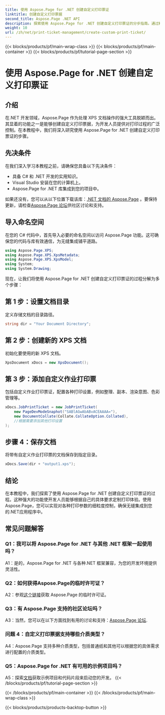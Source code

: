 ```yaml
---
title: 使用 Aspose.Page for .NET 创建自定义打印票证
linktitle: 创建自定义打印票据
second_title: Aspose.Page .NET API
description: 探索使用 Aspose.Page for .NET 创建自定义打印票证的分步指南。通过精细控制定制您的打印体验。
weight: 10
url: /zh/net/print-ticket-management/create-custom-print-ticket/
---
```


{{< blocks/products/pf/main-wrap-class >}}
{{< blocks/products/pf/main-container >}}
{{< blocks/products/pf/tutorial-page-section >}}

# 使用 Aspose.Page for .NET 创建自定义打印票证

## 介绍

在.NET 开发领域，Aspose.Page 作为处理 XPS 文档操作的强大工具脱颖而出。其显着的功能之一是能够创建自定义打印票据，为开发人员提供对打印过程的广泛控制。在本教程中，我们将深入研究使用 Aspose.Page for .NET 创建自定义打印票证的步骤。

## 先决条件

在我们深入学习本教程之前，请确保您具备以下先决条件：

- 具备 C# 和 .NET 开发的实用知识。
- Visual Studio 安装在您的计算机上。
- Aspose.Page for .NET 库集成到您的项目中。

如果还没有，您可以从以下位置下载该库：[.NET 文档的 Aspose.Page](https://reference.aspose.com/page/net/) 。要保持更新，请检查[Aspose.Page 论坛](https://forum.aspose.com/c/page/39)供社区讨论和支持。

## 导入命名空间

在您的 C# 代码中，首先导入必要的命名空间以访问 Aspose.Page 功能。这可确保您的代码与库有效通信，为无缝集成铺平道路。

```csharp
using Aspose.Page.XPS;
using Aspose.Page.XPS.XpsMetadata;
using Aspose.Page.XPS.XpsModel;
using System;
using System.Drawing;
```

现在，让我们将使用 Aspose.Page for .NET 创建自定义打印票证的过程分解为多个步骤：

## 第 1 步：设置文档目录

定义存储文档的目录路径。

```csharp
string dir = "Your Document Directory";
```

## 第 2 步：创建新的 XPS 文档

初始化要使用的新 XPS 文档。

```csharp
XpsDocument xDocs = new XpsDocument();
```

## 第 3 步：添加自定义作业打印票

包括自定义作业打印票证，配置各种打印设置，例如整理、副本、渲染意图、色彩管理等。

```csharp
xDocs.JobPrintTicket = new JobPrintTicket(
    new PageDevModeSnaphot("SABlAGwAbABvACEAAAA="),
    new DocumentCollate(Collate.CollateOption.Collated),
    //根据需要添加其他打印设置
);
```

## 步骤 4：保存文档

将带有自定义作业打印票的文档保存到指定目录。

```csharp
xDocs.Save(dir + "output1.xps");
```

## 结论

在本教程中，我们探索了使用 Aspose.Page for .NET 创建自定义打印票证的过程。这种强大的功能使开发人员能够根据自己的具体要求定制打印体验。使用Aspose.Page，您可以实现对各种打印参数的细粒度控制，确保无缝集成到您的.NET应用程序中。

## 常见问题解答

### Q1：我可以将 Aspose.Page for .NET 与其他 .NET 框架一起使用吗？

A1：是的，Aspose.Page for .NET 与各种.NET 框架兼容，为您的开发环境提供灵活性。

### Q2：如何获得Aspose.Page的临时许可证？

 A2：参观[这个链接](https://purchase.aspose.com/temporary-license/)获取 Aspose.Page 的临时许可证。

### Q3：有 Aspose.Page 支持的社区论坛吗？

 A3：当然，您可以在以下方面找到有用的讨论和支持：[Aspose.Page 论坛](https://forum.aspose.com/c/page/39).

### 问题 4：自定义打印票据支持哪些介质类型？

A4：Aspose.Page 支持多种介质类型，包括普通纸和其他可以根据您的具体需求进行配置的介质类型。

### Q5：Aspose.Page for .NET 有可用的示例项目吗？

 A5：探索[文档](https://reference.aspose.com/page/net/)获取示例项目和代码片段来启动您的开发。
{{< /blocks/products/pf/tutorial-page-section >}}

{{< /blocks/products/pf/main-container >}}
{{< /blocks/products/pf/main-wrap-class >}}

{{< blocks/products/products-backtop-button >}}
